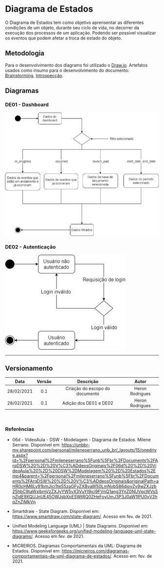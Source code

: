# Diagrama de Estados

O Diagrama de Estados tem como objetivo aprensentar as diferentes condições de um objeto, durante seu ciclo de vida, no decorrer da execução dos processos de um aplicação. Podendo ser possível visualizar os eventos que podem afetar a troca de estado do objeto.

## Metodologia

Para o desenvolvimento dos diagrams foi utilizado o [Draw.io](https://app.diagrams.net/). Artefatos usados como insumo para o desenvolvimento do documento: [Brainstorming](/pages/base/elicitation/brainstorming.md), [Introspecção](/pages/base/elicitation/introspeccao.md).

## Diagramas

### DE01 - Dashboard

![DE01](../../../assets/img/states/de01.jpg)

### DE02 - Autenticação

![DE01](../../../assets/img/states/de02.jpg)

---

## Versionamento

|Data|Versão|Descrição|Autor|
|:--------:|:---:|:-------------------:|:------------:|
|28/02/2021| 0.1 | Criação do escopo do documento| Heron Rodrigues 
|28/02/2021| 0.1 | Adição dos DE01 e DE02| Heron Rodrigues 
  
</br>

### Referências

- 06d - VídeoAula - DSW - Modelagem - Diagrama de Estados. Milene Serrano. Disponível em:  <https://unbbr-my.sharepoint.com/personal/mileneserrano_unb_br/_layouts/15/onedrive.aspx?id=%2Fpersonal%2Fmileneserrano%5Funb%5Fbr%2FDocuments%2FArqDSW%20%2D%20V%C3%ADdeosOriginais%2F06d%20%2D%20VideoAula%20%2D%20DSW%2DModelagem%20%2D%20Estados%2Emp4&parent=%2Fpersonal%2Fmileneserrano%5Funb%5Fbr%2FDocuments%2FArqDSW%20%2D%20V%C3%ADdeosOriginais&originalPath=aHR0cHM6Ly91bmJici1teS5zaGFyZXBvaW50LmNvbS86djovZy9wZXJzb25hbC9taWxlbmVzZXJyYW5vX3VuYl9ici9FVnQ1ang3YnZ0NUVpcWVsSnZjdE9XQUJnUE45OWJsbXpESWtRQ0ZHeFoyUmJ3P3J0aW1lPU0yV2hqZnZiMkVn>

- Smartdraw - State Diagram. Disponível em: <https://www.smartdraw.com/state-diagram/>. Acesso em fev. de 2021.

- Unified Modeling Language (UML) | State Diagrams. Disponível em: <https://www.geeksforgeeks.org/unified-modeling-language-uml-state-diagrams/>. Acesso em fev. de 2021.

- MICREIROS. Diagramas Comportamentais da UML: Diagrama de Estados. Disponível em: <https://micreiros.com/diagramas-comportamentais-da-uml-diagrama-de-estados/>. Acesso em: fev. de 2021.